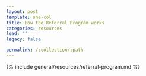 ```yaml
---
layout: post
template: one-col
title: How the Referral Program works
categories: resources
lead: ""
legacy: false

permalink: /:collection/:path
---
```



{% include general/resources/referral-program.md %}
